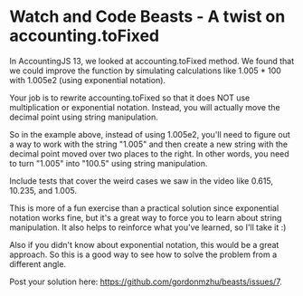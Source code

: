 Watch and Code Beasts - A twist on accounting.toFixed
=======================================

In AccountingJS 13, we looked at accounting.toFixed method.
We found that we could improve the function by simulating calculations like 1.005 * 100 with 1.005e2 (using exponential notation).

Your job is to rewrite accounting.toFixed so that it does NOT use multiplication or exponential notation.
Instead, you will actually move the decimal point using string manipulation.

So in the example above, instead of using 1.005e2, you'll need to figure out a way to work with the string "1.005" and then create a new string with the decimal point moved over two places to the right.
In other words, you need to turn "1.005" into "100.5" using string manipulation.

Include tests that cover the weird cases we saw in the video like 0.615, 10.235, and 1.005.

This is more of a fun exercise than a practical solution since exponential notation works fine, but it's a great way to force you to learn about string manipulation.
It also helps to reinforce what you've learned, so I'll take it :)

Also if you didn't know about exponential notation, this would be a great approach.
So this is a good way to see how to solve the problem from a different angle.

Post your solution here:
https://github.com/gordonmzhu/beasts/issues/7.
